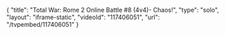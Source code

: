 {
    "title": "Total War: Rome 2 Online Battle #8 (4v4)- Chaos!",
    "type": "solo",
    "layout": "iframe-static",
    "videoId": "117406051",
    "url": "\/tvpembed\/117406051"
}
